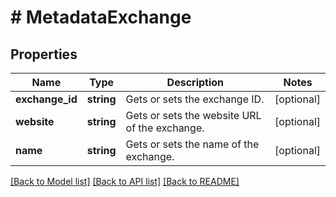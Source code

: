 # # MetadataExchange

## Properties

Name | Type | Description | Notes
------------ | ------------- | ------------- | -------------
**exchange_id** | **string** | Gets or sets the exchange ID. | [optional]
**website** | **string** | Gets or sets the website URL of the exchange. | [optional]
**name** | **string** | Gets or sets the name of the exchange. | [optional]

[[Back to Model list]](../../README.md#models) [[Back to API list]](../../README.md#endpoints) [[Back to README]](../../README.md)
